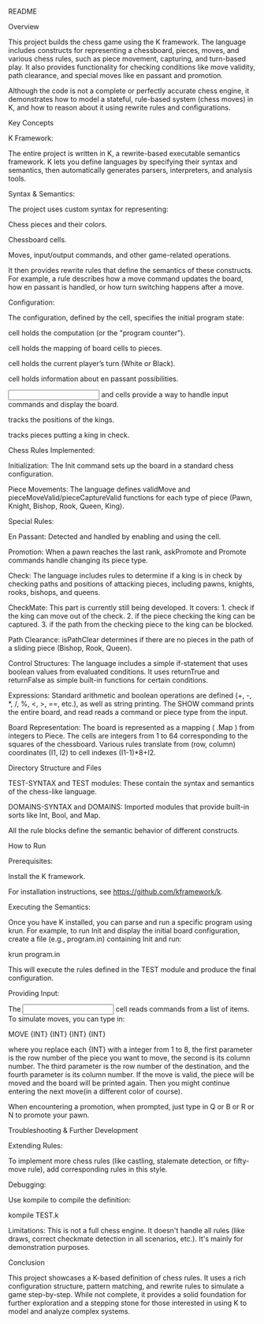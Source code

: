 README


Overview

This project builds the chess game using the K framework. The language includes constructs for representing a chessboard, pieces, moves, and various chess rules, such as piece movement, capturing, and turn-based play. It also provides functionality for checking conditions like move validity, path clearance, and special moves like en passant and promotion.

Although the code is not a complete or perfectly accurate chess engine, it demonstrates how to model a stateful, rule-based system (chess moves) in K, and how to reason about it using rewrite rules and configurations.



Key Concepts

K Framework:

The entire project is written in K, a rewrite-based executable semantics framework. K lets you define languages by specifying their syntax and semantics, then automatically generates parsers, interpreters, and analysis tools.


Syntax & Semantics:

The project uses custom syntax for representing:

Chess pieces and their colors.

Chessboard cells.

Moves, input/output commands, and other game-related operations.

It then provides rewrite rules that define the semantics of these constructs. For example, a rule describes how a move command updates the board, how en passant is handled, or how turn switching happens after a move.


Configuration:

The configuration, defined by the <configuration> cell, specifies the initial program state:

<k> cell holds the computation (or the "program counter").

<board> cell holds the mapping of board cells to pieces.

<turn> cell holds the current player’s turn (White or Black).

<EnP> cell holds information about en passant possibilities.

<input> and <output> cells provide a way to handle input commands and display the board.

<kingLoc> tracks the positions of the kings.

<checkPiece> tracks pieces putting a king in check.


Chess Rules Implemented:

Initialization: The Init command sets up the board in a standard chess configuration.

Piece Movements: The language defines validMove and pieceMoveValid/pieceCaptureValid functions for each type of piece (Pawn, Knight, Bishop, Rook, Queen, King).


Special Rules:

En Passant: Detected and handled by enabling and using the <EnP> cell.

Promotion: When a pawn reaches the last rank, askPromote and Promote commands handle changing its piece type.

Check: The language includes rules to determine if a king is in check by checking paths and positions of attacking pieces, including pawns, knights, rooks, bishops, and queens.

CheckMate: This part is currently still being developed. It covers: 1. check if the king can move out of the check. 2. if the piece checking the king can be captured. 3. if the path from the checking piece to the king can be blocked.

Path Clearance: isPathClear determines if there are no pieces in the path of a sliding piece (Bishop, Rook, Queen).

Control Structures: The language includes a simple if-statement that uses boolean values from evaluated conditions. It uses returnTrue and returnFalse as simple built-in functions for 
certain conditions.

Expressions: Standard arithmetic and boolean operations are defined (+, -, *, /, %, <, >, ==, etc.), as well as string printing. The SHOW command prints the entire board, and read reads a command or piece type from the input.

Board Representation: The board is represented as a mapping (<board> .Map </board>) from integers to Piece. The cells are integers from 1 to 64 corresponding to the squares of the chessboard. Various rules translate from (row, column) coordinates (I1, I2) to cell indexes (I1-1)*8+I2.



Directory Structure and Files


TEST-SYNTAX and TEST modules: These contain the syntax and semantics of the chess-like language.

DOMAINS-SYNTAX and DOMAINS: Imported modules that provide built-in sorts like Int, Bool, and Map.

All the rule blocks define the semantic behavior of different constructs.



How to Run


Prerequisites:

Install the K framework.

For installation instructions, see https://github.com/kframework/k.

Executing the Semantics:

Once you have K installed, you can parse and run a specific program using krun. For example, to run Init and display the initial board configuration, create a file (e.g., program.in) containing Init and run:

krun program.in

This will execute the rules defined in the TEST module and produce the final configuration.

Providing Input:

The <input> cell reads commands from a list of items. To simulate moves, you can type in:

MOVE {INT} {INT} {INT} {INT}

where you replace each {INT} with a integer from 1 to 8, the first parameter is the row number of the piece you want to move, the second is its column number. The third parameter is the row number of the destination, and the fourth parameter is its column number. If the move is valid, the piece will be moved and the board will be printed again. Then you might continue entering the next move(in a different color of course).

When encountering a promotion, when prompted, just type in Q or B or R or N to promote your pawn.



Troubleshooting & Further Development


Extending Rules:

To implement more chess rules (like castling, stalemate detection, or fifty-move rule), add corresponding rules in this style.

Debugging:

Use kompile to compile the definition:

kompile TEST.k

Limitations: This is not a full chess engine. It doesn't handle all rules (like draws, correct checkmate detection in all scenarios, etc.). It's mainly for demonstration purposes.



Conclusion

This project showcases a K-based definition of chess rules. It uses a rich configuration structure, pattern matching, and rewrite rules to simulate a game step-by-step. While not complete, it provides a solid foundation for further exploration and a stepping stone for those interested in using K to model and analyze complex systems.
